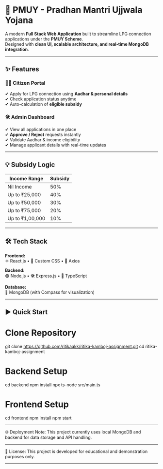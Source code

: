 # 🚀 PMUY - Pradhan Mantri Ujjwala Yojana  

A modern **Full Stack Web Application** built to streamline LPG connection applications under the **PMUY Scheme**.  
Designed with **clean UI, scalable architecture, and real-time MongoDB integration**.   

---

## ✨ Features  

### 👩‍💻 **Citizen Portal**
✔ Apply for LPG connection using **Aadhar & personal details**  
✔ Check application status anytime  
✔ Auto-calculation of **eligible subsidy**  

### 🛠 **Admin Dashboard**
✔ View all applications in one place  
✔ **Approve / Reject** requests instantly  
✔ Validate Aadhar & income eligibility  
✔ Manage applicant details with real-time updates  

---

## 💡 Subsidy Logic  

| Income Range        | Subsidy |
|---------------------|---------|
| Nil Income          | 50%     |
| Up to ₹25,000       | 40%     |
| Up to ₹50,000       | 30%     |
| Up to ₹75,000       | 20%     |
| Up to ₹1,00,000     | 10%     |

---

## 🛠 Tech Stack  

**Frontend:**  
⚛ React.js • 🎨 Custom CSS • 🔗 Axios  

**Backend:**  
🟢 Node.js • 🛠 Express.js • 🔐 TypeScript  

**Database:**  
🍃 MongoDB (with Compass for visualization)  

---


## ▶ Quick Start  

# Clone Repository
git clone https://github.com/ritikaakk/ritika-kamboj-assignment.git
cd ritika-kamboj-assignment

# Backend Setup
cd backend
npm install
npx ts-node src/main.ts

# Frontend Setup
cd frontend
npm install
npm start

---

🌐 Deployment Note:
This project currently uses local MongoDB and backend for data storage and API handling.

---

📜 License:
This project is developed for educational and demonstration purposes only.

---
